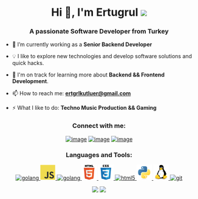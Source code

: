 <h1 align="center">Hi 👋, I'm Ertugrul <img height="40" src="https://emoji.gg/assets/emoji/7333-parrotdance.gif"></h1>
<h3 align="center">A passionate Software Developer from Turkey</h3>

- 🔭 I’m currently working as a **Senior Backend Developer**

- 💡  I like to explore new technologies and develop software solutions and quick hacks.

- 👯 I'm on track for learning more about **Backend && Frontend Development**.

- 📫 How to reach me: **ertgrlkutluer@gmail.com**

- ⚡ What I like to do: **Techno Music Production && Gaming**

<h3 align="center">Connect with me:</h3>
<div align="center">

[![image](https://img.shields.io/badge/LinkedIn-0077B5?style=for-the-badge&logo=linkedin&logoColor=white)](https://www.linkedin.com/in/kutluertugrul/)
[![image](https://img.shields.io/badge/Instagram-E4405F?style=for-the-badge&logo=instagram&logoColor=white)](https://www.instagram.com/kutluertugrul/)
[![image](https://img.shields.io/badge/Gmail-D14836?style=for-the-badge&logo=gmail&logoColor=white)](mailto:ertgrlkutluer@gmail.com)
  
</div>

<h3 align="center">Languages and Tools:</h3>

<p align="center"> 
  <a href="https://nodejs.org/en/" target="_blank"> 
    <img src="https://user-images.githubusercontent.com/29006066/160305706-24a3227c-d335-4fce-9565-1f84a4247a01.png" alt="golang" width="40" height="40"/> 
  </a>
  <a href="https://developer.mozilla.org/en-US/docs/Web/JavaScript" target="_blank"> 
    <img src="https://raw.githubusercontent.com/devicons/devicon/master/icons/javascript/javascript-original.svg" alt="javascript" width="40" height="40"/> 
  </a>
  <a href="https://go.dev/" target="_blank"> 
    <img src="https://user-images.githubusercontent.com/29006066/160305479-99eb26e0-11f0-4607-b516-c1b777903186.svg" alt="golang" width="40" height="40"/> 
  </a>
   <a href="https://www.w3.org/html/" target="_blank"> 
    <img src="https://raw.githubusercontent.com/devicons/devicon/master/icons/html5/html5-original-wordmark.svg" alt="html5" width="40" height="40"/> 
  <a href="https://www.w3schools.com/css/" target="_blank"> 
    <img src="https://raw.githubusercontent.com/devicons/devicon/master/icons/css3/css3-original-wordmark.svg" alt="css3" width="40" height="40"/> 
  </a> 
    </a>
    <a href="https://www.w3.org/html/" target="_blank"> 
    <img src="  https://user-images.githubusercontent.com/29006066/160305537-c765bdf3-9079-430c-aeff-665e7a053c40.png" alt="html5" width="40" height="40"/> 
  </a>
  <a href="https://www.python.org" target="_blank"> 
    <img src="https://raw.githubusercontent.com/devicons/devicon/master/icons/python/python-original.svg" alt="python" width="40" height="40"/> 
  </a>  
  <a href="https://www.linux.org/" target="_blank"> 
    <img src="https://raw.githubusercontent.com/devicons/devicon/master/icons/linux/linux-original.svg" alt="linux" width="40" height="40"/> 
  </a> 
  <a href="https://git-scm.com/" target="_blank"> 
    <img src="https://www.vectorlogo.zone/logos/git-scm/git-scm-icon.svg" alt="git" width="40" height="40"/> 
  </a>
</p>

<p align= "center">
  <img height= "150" src="https://github-readme-stats.vercel.app/api?username=ertugrul-k&theme=react&show_icons=true&include_all_commits=true" />
  <img height= "150" src="https://github-readme-stats.vercel.app/api/top-langs/?username=ertugrul-k&theme=react&layout=compact" />
</p>
